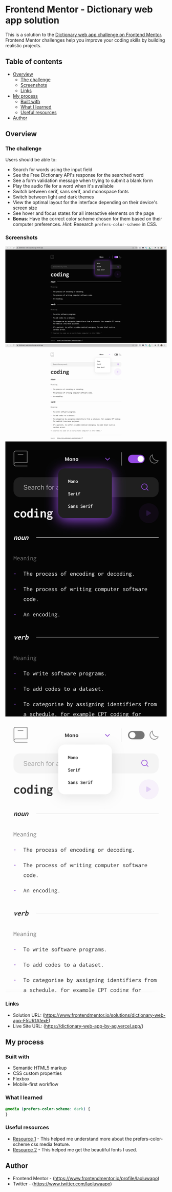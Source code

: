 # Frontend Mentor - Dictionary web app solution

This is a solution to the [Dictionary web app challenge on Frontend Mentor](https://www.frontendmentor.io/challenges/dictionary-web-app-h5wwnyuKFL). Frontend Mentor challenges help you improve your coding skills by building realistic projects.

## Table of contents

- [Overview](#overview)
  - [The challenge](#the-challenge)
  - [Screenshots](#screenshots)
  - [Links](#links)
- [My process](#my-process)
  - [Built with](#built-with)
  - [What I learned](#what-i-learned)
  - [Useful resources](#useful-resources)
- [Author](#author)

## Overview

### The challenge

Users should be able to:

- Search for words using the input field
- See the Free Dictionary API's response for the searched word
- See a form validation message when trying to submit a blank form
- Play the audio file for a word when it's available
- Switch between serif, sans serif, and monospace fonts
- Switch between light and dark themes
- View the optimal layout for the interface depending on their device's screen size
- See hover and focus states for all interactive elements on the page
- **Bonus**: Have the correct color scheme chosen for them based on their computer preferences. _Hint_: Research `prefers-color-scheme` in CSS.

### Screenshots

![](./images/Desktop%20dark.png)
![](./images/Desktop%20Light.png)
![](./images/Mobile%20Dark.jpg)
![](./images/Mobile%20Light.jpg)

### Links

- Solution URL: (https://www.frontendmentor.io/solutions/dictionary-web-app-F5UR1AfexE)
- Live Site URL: (https://dictionary-web-app-by-ag.vercel.app/)

## My process

### Built with

- Semantic HTML5 markup
- CSS custom properties
- Flexbox
- Mobile-first workflow

### What I learned

```css
@media (prefers-color-scheme: dark) {
}
```

### Useful resources

- [Resource 1](https://developer.mozilla.org/en-US/docs/Web/CSS/@media/prefers-color-scheme) - This helped me understand more about the prefers-color-scheme css media feature.
- [Resource 2](https://fonts.google.com/) - This helped me get the beautiful fonts I used.

## Author

- Frontend Mentor - (https://www.frontendmentor.io/profile/laoluwapo)
- Twitter - (https://www.twitter.com/laoluwaapo)

